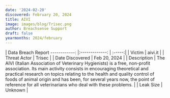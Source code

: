 ```yaml
---
date: '2024-02-20'
discovered: February 20, 2024
title: AIVI
image: images/blog/Trisec.png
author: Breachsense Support
draft: false
yearmonths: 2024/february
---
```



| Data Breach Report
------------:     |:-------------:    | :-----:|
| Victim      | aivi.it      | 
| Threat Actor      | Trisec      | 
| Date Discovered      | Feb 20, 2024      | 
| Description      | The AIVI (Italian Association of Veterinary Hygienists) is a free, non-profit association. Its main activity consists in encouraging theoretical and practical research on topics relating to the health and quality control of foods of animal origin and has been, for several years now, the point of reference for all veterinarians who deal with these problems.      | 
| Leak Size      | Unknown      | 

